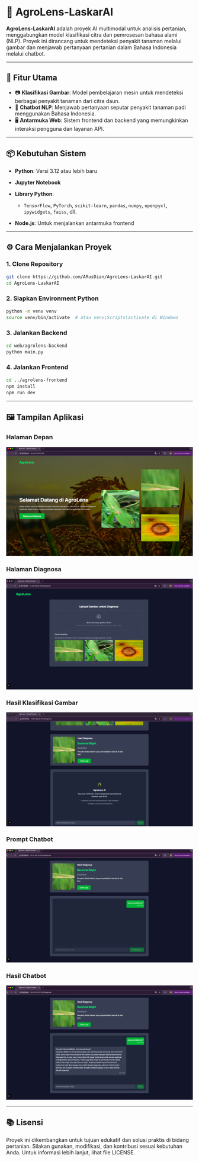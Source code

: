 # 🌾 AgroLens-LaskarAI

**AgroLens-LaskarAI** adalah proyek AI multimodal untuk analisis pertanian, menggabungkan model klasifikasi citra dan pemrosesan bahasa alami (NLP). Proyek ini dirancang untuk mendeteksi penyakit tanaman melalui gambar dan menjawab pertanyaan pertanian dalam Bahasa Indonesia melalui chatbot.

---

## 🚀 Fitur Utama

* 📷 **Klasifikasi Gambar**: Model pembelajaran mesin untuk mendeteksi berbagai penyakit tanaman dari citra daun.
* 🤖 **Chatbot NLP**: Menjawab pertanyaan seputar penyakit tanaman padi menggunakan Bahasa Indonesia.
* 🖥️ **Antarmuka Web**: Sistem frontend dan backend yang memungkinkan interaksi pengguna dan layanan API.

---

## 📦 Kebutuhan Sistem

* **Python**: Versi 3.12 atau lebih baru
* **Jupyter Notebook**
* **Library Python**:

  * `TensorFlow`, `PyTorch`, `scikit-learn`, `pandas`, `numpy`, `openpyxl`, `ipywidgets`, `faiss`, dll.
* **Node.js**: Untuk menjalankan antarmuka frontend

---

## ⚙️ Cara Menjalankan Proyek

### 1. Clone Repository

```bash
git clone https://github.com/ARusDian/AgroLens-LaskarAI.git
cd AgroLens-LaskarAI
```

### 2. Siapkan Environment Python

```bash
python -m venv venv
source venv/bin/activate  # atau venv\Scripts\activate di Windows
```

### 3. Jalankan Backend

```bash
cd web/agrolens-backend
python main.py
```

### 4. Jalankan Frontend

```bash
cd ../agrolens-frontend
npm install
npm run dev
```

---

## 🖼️ Tampilan Aplikasi

### Halaman Depan

![Landing Page](src/landing_page.png)

### Halaman Diagnosa

![Diagnose Page](src/diagnosa_page.png)

### Hasil Klasifikasi Gambar

![Result Image Classification](src/result_image_classfication.png)

### Prompt Chatbot

![Chatbot Prompt](src/chatbot_prompt.png)

### Hasil Chatbot

![Chatbot Result](src/chatbot_result.png)

---

## 📚 Lisensi

Proyek ini dikembangkan untuk tujuan edukatif dan solusi praktis di bidang pertanian. Silakan gunakan, modifikasi, dan kontribusi sesuai kebutuhan Anda. Untuk informasi lebih lanjut, lihat file LICENSE.


